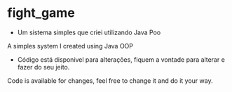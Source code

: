 # fight_game
- Um sistema simples que criei utilizando Java Poo

A simples system I created using Java OOP

- Código está disponivel para alterações, fiquem a vontade para alterar e fazer do seu jeito.

Code is available for changes, feel free to change it and do it your way.
